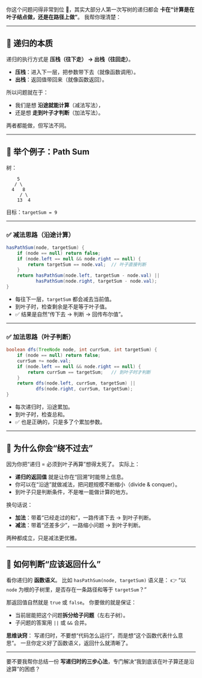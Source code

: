 你这个问题问得非常到位 🤝，其实大部分人第一次写树的递归都会 **卡在“计算是在叶子结点做，还是在路径上做”**。
我帮你理清楚：

---

## 🔑 递归的本质

递归的执行方式是 **压栈（往下走） → 出栈（往回走）**。

* **压栈**：进入下一层，把参数带下去（就像函数调用）。
* **出栈**：返回值带回来（就像函数返回）。

所以问题就在于：

* 我们是想 **沿途就能计算**（减法写法），
* 还是想 **走到叶子才判断**（加法写法）。

两者都能做，但写法不同。

---

## 🌟 举个例子：Path Sum

树：

```
    5
   / \
  4   8
     / \
    13  4
```

目标：`targetSum = 9`

---

### ✅ 减法思路（沿途计算）

```java
hasPathSum(node, targetSum) {
    if (node == null) return false;
    if (node.left == null && node.right == null) {
        return targetSum == node.val;  // 叶子直接判断
    }
    return hasPathSum(node.left, targetSum - node.val) ||
           hasPathSum(node.right, targetSum - node.val);
}
```

* 每往下一层，`targetSum` 都会减去当前值。
* 到叶子时，检查剩余是不是等于叶子值。
* ✅ 结果是自然“传下去 → 判断 → 回传布尔值”。

---

### ✅ 加法思路（叶子判断）

```java
boolean dfs(TreeNode node, int currSum, int targetSum) {
    if (node == null) return false;
    currSum += node.val;
    if (node.left == null && node.right == null) {
        return currSum == targetSum;   // 到叶子时才判断
    }
    return dfs(node.left, currSum, targetSum) || 
           dfs(node.right, currSum, targetSum);
}
```

* 每次递归时，沿途累加。
* 到叶子时，检查总和。
* ✅ 也是正确的，只是多了个累加参数。

---

## 🔑 为什么你会“绕不过去”

因为你把“递归 = 必须到叶子再算”想得太死了。
实际上：

* **递归的返回值** 就是让你在“回溯”时能带上信息。
* 你可以在“沿途”就做减法，把问题规模不断缩小（divide & conquer）。
* 到叶子只是判断条件，不是唯一能做计算的地方。

换句话说：

* **加法**：带着“已经走过的和”，一路传递下去 → 到叶子判断。
* **减法**：带着“还差多少”，一路缩小问题 → 到叶子判断。

两种都成立，只是减法更优雅。

---

## 🎯 如何判断“应该返回什么”

看你递归的 **函数语义**。
比如 `hasPathSum(node, targetSum)` 语义是：
👉 “以 `node` 为根的子树里，是否存在一条路径和等于 `targetSum`？”

那返回值自然就是 `true` 或 `false`。
你要做的就是保证：

* 当前层能把这个问题**拆分给子问题**（左右子树）。
* 子问题的答案用 `||` 或 `&&` 合并。

**思维诀窍**：
写递归时，不要想“代码怎么运行”，而是想“这个函数代表什么意思”。
一旦你定义好了函数语义，返回什么就清晰了。

---

要不要我帮你总结一份 **写递归时的三步心法**，专门解决“我到底该在叶子算还是沿途算”的困惑？
